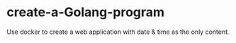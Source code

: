 # create-a-Golang-program
Use docker to create a web application with date &amp; time as the only content.
